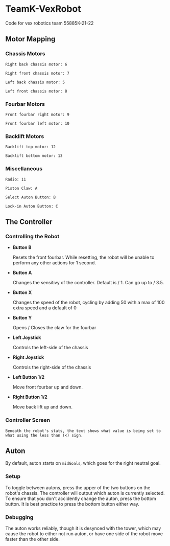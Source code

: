 
# TeamK-VexRobot

Code for vex robotics team 55885K-21-22


## Motor Mapping


### Chassis Motors

    Right back chassis motor: 6

    Right front chassis motor: 7
    
    Left back chassis motor: 5

    Left front chassis motor: 8


### Fourbar Motors

    Front fourbar right motor: 9

    Front fourbar left motor: 10


### Backlift Motors

    Backlift top motor: 12

    Backlift bottom motor: 13


### Miscellaneous
    
    Radio: 11

    Piston Claw: A

    Select Auton Button: B

    Lock-in Auton Button: C

  

## The Controller


### Controlling the Robot


* **Button B**

    Resets the front fourbar. While resetting, the robot will be unable to perform any other actions for 1 second.


* **Button A**

    Changes the sensitivy of the controller. Default is / 1. Can go up to / 3.5.


* **Button X**

	Changes the speed of the robot, cycling by adding 50 with a max of 100 extra speed and a default of 0


* **Button Y**

	Opens / Closes the claw for the fourbar


* **Left Joystick**

	Controls the left-side of the chassis


* **Right Joystick**

	Controls the right-side of the chassis


* **Left Button 1/2**

	Move front fourbar up and down.


* **Right Button 1/2**

	Move back lift up and down.




### Controller Screen

  

    Beneath the robot's stats, the text shows what value is being set to what using the less than (<) sign.

  
  

## Auton

  

By default, auton starts on `midGoals`, which goes for the right neutral goal.

### Setup

To toggle between autons, press the upper of the two buttons on the robot's chassis. The controller will output which auton is currently selected. To ensure that you don't accidently change the auton, press the bottom button. It is best practice to press the bottom button either way.

### Debugging

The auton works reliably, though it is desynced with the tower, which may cause the robot to either not run auton, or have one side of the robot move faster than the other side.